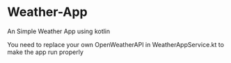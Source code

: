# Weather-App
An Simple Weather App using kotlin

You need to replace your own OpenWeatherAPI in WeatherAppService.kt to make the app run properly
